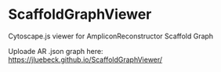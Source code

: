 # ScaffoldGraphViewer
Cytoscape.js viewer for AmpliconReconstructor Scaffold Graph

Uploade AR .json graph here:
https://jluebeck.github.io/ScaffoldGraphViewer/
